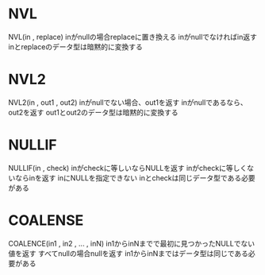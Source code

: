 # NVL
NVL(in , replace)
inがnullの場合replaceに置き換える
inがnullでなければin返す
inとreplaceのデータ型は暗黙的に変換する
# NVL2
NVL2(in , out1 , out2)
inがnullでない場合、out1を返す
inがnullであるなら、out2を返す
out1とout2のデータ型は暗黙的に変換する
# NULLIF
NULLIF(in , check)
inがcheckに等しいならNULLを返す
inがcheckに等しくないならinを返す
inにNULLを指定できない
inとcheckは同じデータ型である必要がある
# COALENSE
COALENCE(in1 , in2 , ... , inN)
in1からinNまでで最初に見つかったNULLでない値を返す
すべてnullの場合nullを返す
in1からinNまではデータ型は同じである必要がある

